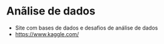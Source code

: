 # Anãlise de dados
- Site com bases de dados e desafios de análise de dados
- https://www.kaggle.com/
